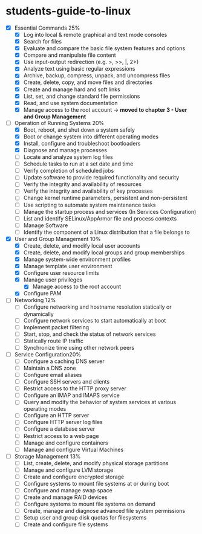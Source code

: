 # students-guide-to-linux
- [x] Essential Commands 25%
    - [x] Log into local & remote graphical and text mode consoles
    - [x] Search for files
    - [x] Evaluate and compare the basic file system features and options
    - [x] Compare and manipulate file content
    - [x] Use input-output redirection (e.g. >, >>, |, 2>)
    - [x] Analyze text using basic regular expressions
    - [x] Archive, backup, compress, unpack, and uncompress files
    - [x] Create, delete, copy, and move files and directories
    - [x] Create and manage hard and soft links
    - [x] List, set, and change standard file permissions
    - [x] Read, and use system documentation
    - [x] Manage access to the root account -> **moved to chapter 3 - User and Group Management**

- [ ] Operation of Running Systems 20%
    - [x] Boot, reboot, and shut down a system safely
    - [x] Boot or change system into different operating modes
    - [x] Install, configure and troubleshoot bootloaders
    - [x] Diagnose and manage processes
    - [ ] Locate and analyze system log files
    - [ ] Schedule tasks to run at a set date and time
    - [ ] Verify completion of scheduled jobs
    - [ ] Update software to provide required functionality and security
    - [ ] Verify the integrity and availability of resources
    - [ ] Verify the integrity and availability of key processes
    - [ ] Change kernel runtime parameters, persistent and non-persistent
    - [ ] Use scripting to automate system maintenance tasks
    - [ ] Manage the startup process and services (In Services Configuration)
    - [ ] List and identify SELinux/AppArmor file and process contexts
    - [ ] Manage Software
    - [ ] Identify the component of a Linux distribution that a file belongs to

- [x] User and Group Management 10%
    - [x] Create, delete, and modify local user accounts
    - [x] Create, delete, and modify local groups and group memberships
    - [x] Manage system-wide environment profiles
    - [x] Manage template user environment
    - [x] Configure user resource limits
    - [x] Manage user privileges
        + [x] Manage access to the root account   
    - [x] Configure PAM

- [ ] Networking 12%
    - [ ] Configure networking and hostname resolution statically or dynamically
    - [ ] Configure network services to start automatically at boot
    - [ ] Implement packet filtering
    - [ ] Start, stop, and check the status of network services
    - [ ] Statically route IP traffic
    - [ ] Synchronize time using other network peers

- [ ] Service Configuration20%
    - [ ] Configure a caching DNS server
    - [ ] Maintain a DNS zone
    - [ ] Configure email aliases
    - [ ] Configure SSH servers and clients
    - [ ] Restrict access to the HTTP proxy server
    - [ ] Configure an IMAP and IMAPS service
    - [ ] Query and modify the behavior of system services at various operating modes
    - [ ] Configure an HTTP server
    - [ ] Configure HTTP server log files
    - [ ] Configure a database server
    - [ ] Restrict access to a web page
    - [ ] Manage and configure containers
    - [ ] Manage and configure Virtual Machines

- [ ] Storage Management 13%
    - [ ] List, create, delete, and modify physical storage partitions
    - [ ] Manage and configure LVM storage
    - [ ] Create and configure encrypted storage
    - [ ] Configure systems to mount file systems at or during boot
    - [ ] Configure and manage swap space
    - [ ] Create and manage RAID devices
    - [ ] Configure systems to mount file systems on demand
    - [ ] Create, manage and diagnose advanced file system permissions
    - [ ] Setup user and group disk quotas for filesystems
    - [ ] Create and configure file systems
